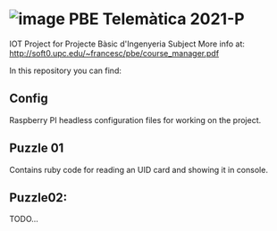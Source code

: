 # ![image](https://user-images.githubusercontent.com/58827657/110253260-a1fea780-7f89-11eb-8aa6-c5678b4f8411.png)  PBE Telemàtica 2021-P

IOT Project for Projecte Bàsic d'Ingenyeria Subject
More info at: http://soft0.upc.edu/~francesc/pbe/course_manager.pdf 

In this repository you can find:
## Config
Raspberry PI headless configuration files for working on the project.
    
## Puzzle 01
Contains ruby code for reading an UID card and showing it in console.

## Puzzle02:
TODO...
     
